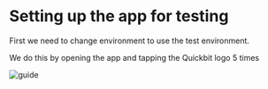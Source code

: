 
# Setting up the app for testing

First we need to change environment to use the test environment.

We do this by opening the app and tapping the Quickbit logo 5 times

![guide](dev-menu.gif)



